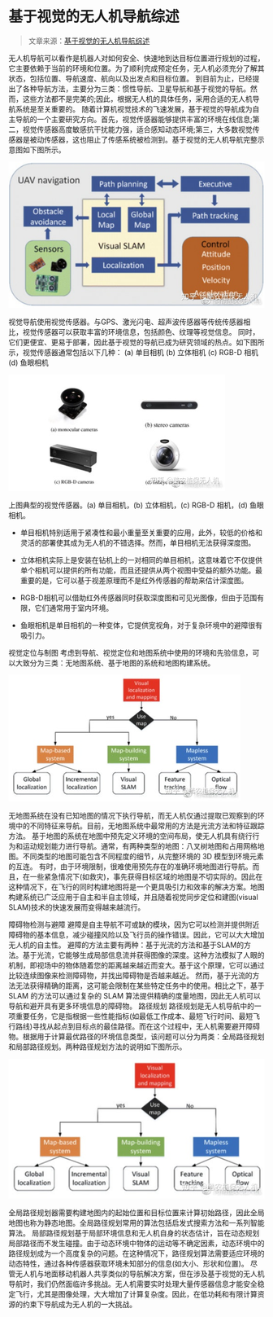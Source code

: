# 基于视觉的无人机导航综述

> 文章来源：[基于视觉的无人机导航综述](https://zhuanlan.zhihu.com/p/386139171)



无人机导航可以看作是机器人对如何安全、快速地到达目标位置进行规划的过程，它主要依赖于当前的环境和位置。为了顺利完成预定任务，无人机必须充分了解其状态，包括位置、导航速度、航向以及出发点和目标位置。
到目前为止，已经提出了各种导航方法，主要分为三类：惯性导航、卫星导航和基于视觉的导航。然而，这些方法都不是完美的;因此，根据无人机的具体任务，采用合适的无人机导航系统是至关重要的。
随着计算机视觉技术的飞速发展，基于视觉的导航成为自主导航的一个主要研究方向。首先，视觉传感器能够提供丰富的环境在线信息;第二，视觉传感器高度敏感抗干扰能力强，适合感知动态环境;第三，大多数视觉传感器是被动传感器，这也阻止了传感系统被检测到。基于视觉的无人机导航完整示意图如下图所示。

![img](readme.assets/v2-28e98f78ed6a4a5e1b6176fbd78f8857_720w.webp)



视觉导航使用视觉传感器。与GPS、激光闪电、超声波传感器等传统传感器相比，视觉传感器可以获取丰富的环境信息，包括颜色、纹理等视觉信息。
同时，它们更便宜、更易于部署，因此基于视觉的导航已成为研究领域的热点。如下图所示，视觉传感器通常包括以下几种：
(a) 单目相机
(b) 立体相机
(c) RGB-D 相机
(d) 鱼眼相机

![img](readme.assets/v2-583273e8c1ce01a6f68ec7bc28e876ef_720w.webp)



上图典型的视觉传感器。(a) 单目相机，(b) 立体相机，(c) RGB-D 相机，(d) 鱼眼相机。

- 单目相机特别适用于紧凑性和最小重量至关重要的应用，此外，较低的价格和灵活的部署使其成为无人机的不错选择。然而，单目相机无法获得深度图。

- 立体相机实际上是安装在钻机上的一对相同的单目相机，这意味着它不仅提供单个相机可以提供的所有功能，而且还提供从两个视图中受益的额外功能。最重要的是，它可以基于视差原理而不是红外传感器的帮助来估计深度图。
- RGB-D相机可以借助红外传感器同时获取深度图和可见光图像，但由于范围有限，它们通常用于室内环境。
- 鱼眼相机是单目相机的一种变体，它提供宽视角，对于复杂环境中的避障很有吸引力。

视觉定位与制图
考虑到导航、视觉定位和地图系统中使用的环境和先验信息，可以大致分为三类：无地图系统、基于地图的系统和地图构建系统。

![img](readme.assets/v2-db2d62d5b90663a9014fad0f6fcb5402_720w.webp)



无地图系统在没有已知地图的情况下执行导航，而无人机仅通过提取已观察到的环境中的不同特征来导航。目前，无地图系统中最常用的方法是光流方法和特征跟踪方法。
基于地图的系统在地图中预先定义环境的空间布局，使无人机具有绕行行为和运动规划能力进行导航。通常，有两种类型的地图：八叉树地图和占用网格地图。不同类型的地图可能包含不同程度的细节，从完整环境的 3D 模型到环境元素的互连。
有时，由于环境限制，很难使用预先存在的准确环境地图进行导航。而且，在一些紧急情况下(如救灾)，事先获得目标区域的地图是不切实际的。因此在这种情况下，在飞行的同时构建地图将是一个更具吸引力和效率的解决方案。地图构建系统已广泛应用于自主和半自主领域，并且随着视觉同步定位和建图(visual SLAM)技术的快速发展而变得越来越流行。

障碍物检测与避障
避障是自主导航不可或缺的模块，因为它可以检测并提供附近障碍物的基本信息，减少碰撞风险以及飞行员的操作错误。因此，它可以大大增加无人机的自主性。
避障的方法主要有两种：基于光流的方法和基于SLAM的方法。基于光流，它能够生成局部信息流并获得图像的深度。这种方法模拟了人眼的机制，即视场中的物体随着您的距离越来越近而变大。基于这个原理，它可以通过比较连续图像来检测障碍物，并找出障碍物是否越来越近。
然而，基于光流的方法无法获得精确的距离，这可能会限制在某些特定任务中的使用。相比之下，基于 SLAM 的方法可以通过复杂的 SLAM 算法提供精确的度量地图，因此无人机可以导航和避开具有更多环境信息的障碍物。
路径规划
路径规划是无人机导航中的一项重要任务，它是指根据一些性能指标(如最低工作成本、最短飞行时间、最短飞行路线)寻找从起点到目标点的最佳路径。而在这个过程中，无人机需要避开障碍物。根据用于计算最优路径的环境信息类型，该问题可以分为两类：全局路径规划和局部路径规划。两种路径规划方法的说明如下图所示。

![img](readme.assets/v2-b1392b310ea2ce2dcce7707e110475f5_720w.webp)



全局路径规划器需要构建地图内的起始位置和目标位置来计算初始路径，因此全局地图也称为静态地图。全局路径规划常用的算法包括启发式搜索方法和一系列智能算法。
局部路径规划基于局部环境信息和无人机自身的状态估计，旨在动态规划局部路径而不发生碰撞。由于动态环境中物体的运动等不确定因素，动态环境中的路径规划成为一个高度复杂的问题。在这种情况下，路径规划算法需要适应环境的动态特性，通过各种传感器获取环境未知部分的信息(如大小、形状和位置)。
尽管无人机与地面移动机器人共享类似的导航解决方案，但在涉及基于视觉的无人机导航时，我们仍然面临许多挑战。无人机需要实时处理大量传感器信息才能安全稳定飞行，尤其是图像处理，大大增加了计算复杂度。因此，在低功耗和有限计算资源的约束下导航成为无人机的一大挑战。